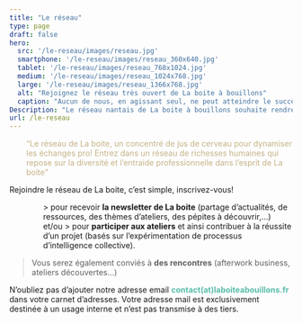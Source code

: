 ```yaml
---
title: "Le réseau"
type: page
draft: false
hero:
  src: '/le-reseau/images/reseau.jpg'
  smartphone: '/le-reseau/images/reseau_360x640.jpg'
  tablet: '/le-reseau/images/reseau_768x1024.jpg'
  medium: '/le-reseau/images/reseau_1024x768.jpg'
  large: '/le-reseau/images/reseau_1366x768.jpg'
  alt: "Rejoignez le réseau très ouvert de La boite à bouillons"
  caption: "Aucun de nous, en agissant seul, ne peut atteindre le succès – Nelson Mandela."
Description: "Le réseau nantais de La boite à bouillons souhaite rendre dynamiques et conviviaux les échanges professionnels. Un réseau d'entraide et de partage de contacts, d'actualités nourrit par la diversité de ses membres. Un réseau nantais gratuit et ouvert à tous qui rime avec simplicité et ouverture d'esprit."
url: /le-reseau
---
```

<p style="padding-left: 30px;">
    <span style="color: #c5b286;"><q>Le réseau de La boite, un concentré de jus de cerveau pour dynamiser les échanges
            pro! Entrez dans un réseau de richesses humaines qui repose sur la diversité et l&rsquo;entraide
            professionnelle dans l&rsquo;esprit de La boite</q></span>
</p>

Rejoindre le réseau de La boite, c&rsquo;est simple, inscrivez-vous!

<p style="padding-left: 60px;">
    > pour recevoir <strong>la newsletter de La boite</strong> (partage d&rsquo;actualités, de ressources, des thèmes
    d&rsquo;ateliers, des pépites à découvrir,&#8230;) et/ou > pour <strong>participer aux ateliers</strong> et ainsi
    contribuer à la réussite d&rsquo;un projet (basés sur l&rsquo;expérimentation de processus d&rsquo;intelligence
    collective).
</p>

> Vous serez également conviés à **des rencontres** (afterwork business, ateliers découvertes&#8230;)

N&rsquo;oubliez pas d&rsquo;ajouter notre adresse email <span
    style="color: #59bcab;"><strong>contact(at)laboiteabouillons.fr</strong> </span>dans votre carnet d&rsquo;adresses.
Votre adresse mail est exclusivement destinée à un usage interne et n&rsquo;est pas transmise à des tiers.

<div class="iframe-container">
</div>
